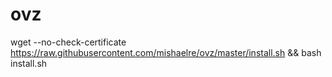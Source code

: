 # ovz
wget --no-check-certificate https://raw.githubusercontent.com/mishaelre/ovz/master/install.sh && bash install.sh
